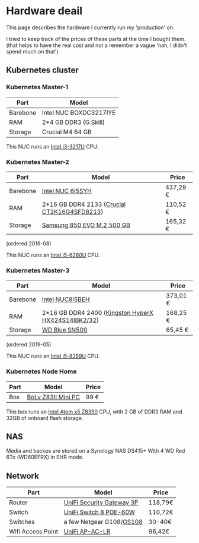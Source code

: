 
# Hardware deail

This page describes the hardware I currently run my 'production' on.

I tried to keep track of the prices of these parts at the time I bought them.
(that helps to have the real cost and not a remember a vague 'nah, I didn't spend much on that')

## Kubernetes cluster

### Kubernetes Master-1

|Part     | Model                      |
|---------|----------------------------|
|Barebone | Intel NUC BOXDC3217IYE     |
|RAM      | 2*4 GB DDR3 (G.Skill)      |
|Storage  | Crucial M4 64 GB           |

This NUC runs an [Intel i3-3217U](https://ark.intel.com/products/65697/Intel-Core-i3-3217U-Processor-3M-Cache-1-80-GHz-) CPU.

### Kubernetes Master-2

|Part     | Model                      | Price |
|---------|----------------------------|-------|
|Barebone | [Intel NUC 6i5SYH](https://www.amazon.fr/gp/product/B018Q0GN60)       | 437,29 € |
|RAM      | 2*16 GB DDR4 2133 ([Crucial CT2K16G4SFD8213](https://www.amazon.fr/gp/product/B015YPB8ME))  | 110,52 € |
|Storage  | [Samsung 850 EVO M.2 500 GB](https://www.amazon.fr/gp/product/B00TGIW1XG)       | 165,32 € |

(ordered 2016-08)

This NUC runs an [Intel i5-6260U](https://ark.intel.com/products/91160/Intel-Core-i5-6260U-Processor-4M-Cache-up-to-2-90-GHz-) CPU.

### Kubernetes Master-3

| Part     | Model                                                                                                                              | Price    |
| -------- | ---------------------------------------------------------------------------------------------------------------------------------- | -------- |
| Barebone | [Intel NUC8i5BEH](https://www.amazon.fr/Intel-Nuc-Kit-Nuc8I3Beh-Cartes/dp/B07JB2M5JS)                                              | 373,01 € |
| RAM      | 2*16 GB DDR4 2400 ([Kingston HyperX HX424S14IBK2/32](https://www.amazon.fr/HyperX-HX424S14IBK2-32-Mémoire-Notebook/dp/B01BNJL8I4)) | 168,25 € |
| Storage  | [WD Blue SN500](https://www.amazon.fr/gp/product/B07P7TFKRH)                                                                       | 65,45 €  |

(ordered 2019-05)

This NUC runs an [Intel i5-8259U](https://ark.intel.com/content/www/us/en/ark/products/135935/intel-core-i5-8259u-processor-6m-cache-up-to-3-80-ghz.html) CPU.

### Kubernetes Node Home

|Part     | Model                      | Price |
|---------|----------------------------|-------|
|Box      | [BoLv Z83II Mini PC](https://www.amazon.fr/gp/product/B01DFJH78U )  | 99 € |

This box runs an [Intel Atom x5 Z8350](https://ark.intel.com/products/93361/Intel-Atom-x5-Z8350-Processor-2M-Cache-up-to-1-92-GHz-) CPU, with 2 GB of DDR3 RAM and 32GB of onboard flash storage.

## NAS

Media and backps are stored on a Synology NAS DS415+
With 4 WD Red 6To (WD60EFRX) in SHR mode.

## Network

|Part     | Model                      | Price |
|---------|----------------------------|-------|
|Router   |[UniFi Security Gateway 3P](https://www.amazon.fr/gp/product/B00LV8YZLK)|118,79€|
|Switch   |[UniFi Switch 8 POE-60W](https://www.amazon.fr/gp/product/B004BQCKXO)|110,72€|
|Switches | a few Netgear G108/[GS108](https://www.amazon.fr/gp/product/B000092RRM)|30-40€|
|Wifi Access Point|[UniFi AP-AC-LR](https://www.amazon.fr/gp/product/B016K5A06C)|96,42€|
